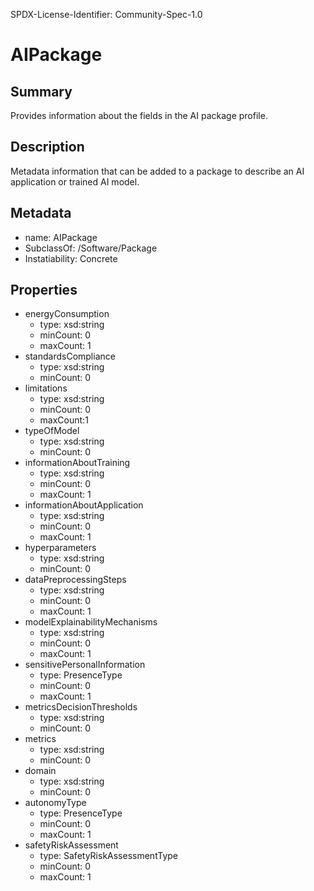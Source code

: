 SPDX-License-Identifier: Community-Spec-1.0

# AIPackage

## Summary

Provides information about the fields in the AI package profile.

## Description

Metadata information that can be added to a package to describe an AI application or trained AI model. 

## Metadata

- name: AIPackage
- SubclassOf: /Software/Package
- Instatiability: Concrete

## Properties

- energyConsumption
  - type: xsd:string
  - minCount: 0
  - maxCount: 1
- standardsCompliance
  - type: xsd:string
  - minCount: 0
- limitations
  - type: xsd:string
  - minCount: 0
  - maxCount:1
- typeOfModel
  - type: xsd:string
  - minCount: 0
- informationAboutTraining
  - type: xsd:string
  - minCount: 0
  - maxCount: 1
- informationAboutApplication
  - type: xsd:string
  - minCount: 0
  - maxCount: 1
- hyperparameters
  - type: xsd:string
  - minCount: 0
- dataPreprocessingSteps
  - type: xsd:string
  - minCount: 0
  - maxCount: 1
- modelExplainabilityMechanisms
  - type: xsd:string
  - minCount: 0
  - maxCount: 1
- sensitivePersonalInformation
  - type: PresenceType
  - minCount: 0
  - maxCount: 1
- metricsDecisionThresholds
  - type: xsd:string
  - minCount: 0
- metrics
  - type: xsd:string
  - minCount: 0
- domain
  - type: xsd:string
  - minCount: 0
- autonomyType
  - type: PresenceType
  - minCount: 0
  - maxCount: 1
- safetyRiskAssessment
  - type: SafetyRiskAssessmentType
  - minCount: 0
  - maxCount: 1
